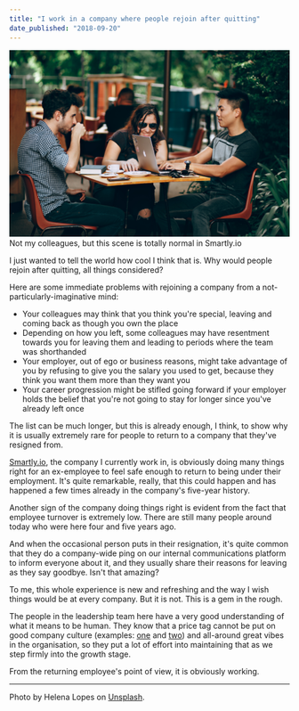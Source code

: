 ```yaml
---
title: "I work in a company where people rejoin after quitting"
date_published: "2018-09-20"
---
```


![people working laughing over laptop at cafe nick ang blog](images/helena-lopes-592971-unsplash.jpg) Not my colleagues, but this scene is totally normal in Smartly.io

I just wanted to tell the world how cool I think that is. Why would people rejoin after quitting, all things considered?

Here are some immediate problems with rejoining a company from a not-particularly-imaginative mind:

- Your colleagues may think that you think you're special, leaving and coming back as though you own the place
- Depending on how you left, some colleagues may have resentment towards you for leaving them and leading to periods where the team was shorthanded
- Your employer, out of ego or business reasons, might take advantage of you by refusing to give you the salary you used to get, because they think you want them more than they want you
- Your career progression might be stifled going forward if your employer holds the belief that you're not going to stay for longer since you've already left once

The list can be much longer, but this is already enough, I think, to show why it is usually extremely rare for people to return to a company that they've resigned from.

[Smartly.io](https://smartly.io), the company I currently work in, is obviously doing many things right for an ex-employee to feel safe enough to return to being under their employment. It's quite remarkable, really, that this could happen and has happened a few times already in the company's five-year history.

Another sign of the company doing things right is evident from the fact that employee turnover is extremely low. There are still many people around today who were here four and five years ago.

And when the occasional person puts in their resignation, it's quite common that they do a company-wide ping on our internal communications platform to inform everyone about it, and they usually share their reasons for leaving as they say goodbye. Isn't that amazing?

To me, this whole experience is new and refreshing and the way I wish things would be at every company. But it is not. This is a gem in the rough.

The people in the leadership team here have a very good understanding of what it means to be human. They know that a price tag cannot be put on good company culture (examples: [one](/2018-07-15-you-are-new-speak-up/) and [two](/2018-07-14-work-life-balance/)) and all-around great vibes in the organisation, so they put a lot of effort into maintaining that as we step firmly into the growth stage.

From the returning employee's point of view, it is obviously working.

* * *

Photo by Helena Lopes on [Unsplash](https://unsplash.com/photos/UZe35tk5UoA).
